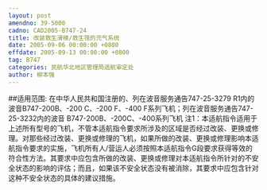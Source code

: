 ```yaml
---
layout: post
amendno: 39-5000
cadno: CAD2005-B747-24
title: 改装救生滑梯/救生筏的充气系统
date: 2005-09-06 00:00:00 +0800
effdate: 2005-09-13 00:00:00 +0800
tag: B747
categories: 民航华北地区管理局适航审定处
author: 柳本强
---
```


##适用范围:
在中华人民共和国注册的、列在波音服务通告747-25-3279 R1内的波音B747-200B、-200 C、-200 F、-400 F系列飞机；列在波音服务通告747-25-3232内的波音 B747-200B、-200C、-400系列飞机
注1：本适航指令适用于上述所有型号的飞机，不管本适航指令要求所涉及的区域是否经过改装、更换或修理。对那些经过改装、更换或修理的飞机，如果所做的改装、更换或修理影响本适航指令要求的实施，飞机所有人/营运人必须按照本适航指令G段要求获得等效的符合性方法。其要求中应包含所做的改装、更换或修理对本适航指令所针对的不安全状态的影响的评估；而且，如果该不安全状态没有被消除，其要求中应包含针对这种不安全状态的具体的建议措施。

